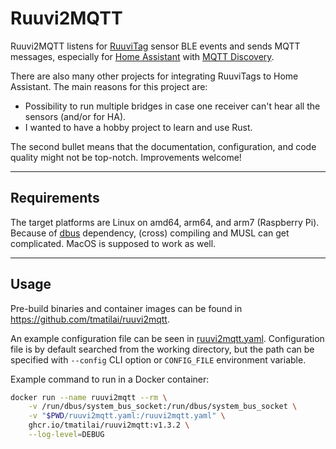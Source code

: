 # Ruuvi2MQTT

Ruuvi2MQTT listens for [RuuviTag](https://ruuvi.com/ruuvitag/) sensor BLE events and sends MQTT messages, especially for [Home Assistant](https://www.home-assistant.io/) with [MQTT Discovery](https://www.home-assistant.io/docs/mqtt/discovery/).

There are also many other projects for integrating RuuviTags to Home Assistant. The main reasons for this project are:

- Possibility to run multiple bridges in case one receiver can't hear all the sensors (and/or for HA).
- I wanted to have a hobby project to learn and use Rust.

The second bullet means that the documentation, configuration, and code quality might not be top-notch. Improvements welcome!

---

## Requirements

The target platforms are Linux on amd64, arm64, and arm7 (Raspberry Pi). Because of [dbus](https://docs.rs/dbus/latest/dbus/) dependency, (cross) compiling and MUSL can get complicated. MacOS is supposed to work as well.

---

## Usage

Pre-build binaries and container images can be found in <https://github.com/tmatilai/ruuvi2mqtt>.

An example configuration file can be seen in [ruuvi2mqtt.yaml](./ruuvi2mqtt.yaml).
Configuration file is by default searched from the working directory, but the path can be specified with `--config` CLI option or `CONFIG_FILE` environment variable.

Example command to run in a Docker container:

```bash
docker run --name ruuvi2mqtt --rm \
    -v /run/dbus/system_bus_socket:/run/dbus/system_bus_socket \
    -v "$PWD/ruuvi2mqtt.yaml:/ruuvi2mqtt.yaml" \
    ghcr.io/tmatilai/ruuvi2mqtt:v1.3.2 \
    --log-level=DEBUG
```
